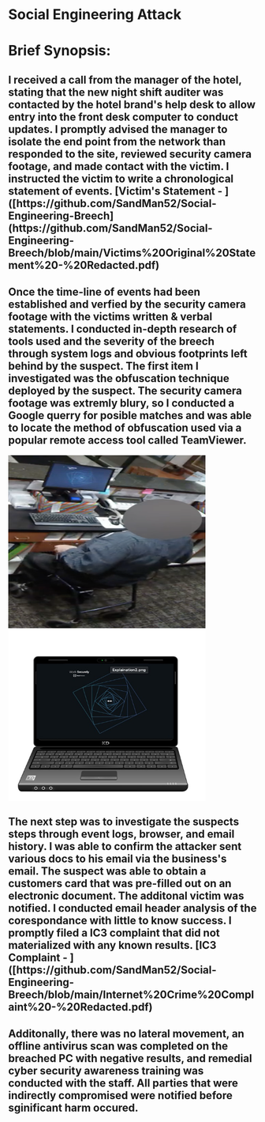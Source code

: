 # Social Engineering Attack
<div>
<div>
<h1>Brief Synopsis:</h1> 
<h2>I received a call from the manager of the hotel, stating that the new night shift auditer was contacted by the hotel brand's help desk to allow entry into the front desk computer to conduct updates. I promptly advised the manager to isolate the end point from the network than responded to the site, reviewed security camera footage, and made contact with the victim. I instructed the victim to write a chronological statement of events. [Victim's Statement - ]([https://github.com/SandMan52/Social-Engineering-Breech](https://github.com/SandMan52/Social-Engineering-Breech/blob/main/Victims%20Original%20Statement%20-%20Redacted.pdf)</h2>
</div>
<div>
<h2>Once the time-line of events had been established and verfied by the security camera footage with the victims written & verbal statements. I conducted in-depth research of tools used and the severity of the breech through system logs and obvious footprints left behind by the suspect. The first item I investigated was the obfuscation technique deployed by the suspect. The security camera footage was extremly blury, so I conducted a Google querry for posible matches and was able to locate the method of obfuscation used via a popular remote access tool called TeamViewer.</h2>
</div>
  <div>
<img align="left" src="https://github.com/SandMan52/Social-Engineering-Breech/blob/main/TeamViewer%20Obfusication%20Employed.png" alt="Original Obfuscation Technique" width="400" height="350"><img align="center" src="https://github.com/SandMan52/Social-Engineering-Breech/blob/main/Privacy%20Screansaver%20Used%20for%20Obfuscation.jpg" alt="Researched Obfuscation Technique" width="400" height="350">
  </div>
<div>
  <h2>The next step was to investigate the suspects steps through event logs, browser, and email history. I was able to confirm the attacker sent various docs to his email via the business's email. The suspect was able to obtain a customers card that was pre-filled out on an electronic document. The additonal victim was notified. I conducted email header analysis of the corespondance with little to know success. I promptly filed a IC3 complaint that did not materialized with any known results. [IC3 Complaint - ]([https://github.com/SandMan52/Social-Engineering-Breech/blob/main/Internet%20Crime%20Complaint%20-%20Redacted.pdf)</h2>
</div>
<div>
<h2>Additonally, there was no lateral movement, an offline antivirus scan was completed on the breached PC with negative results, and remedial cyber security awareness training was conducted with the staff. All parties that were indirectly compromised were notified before sginificant harm occured.</h2>
</div>
</div>
